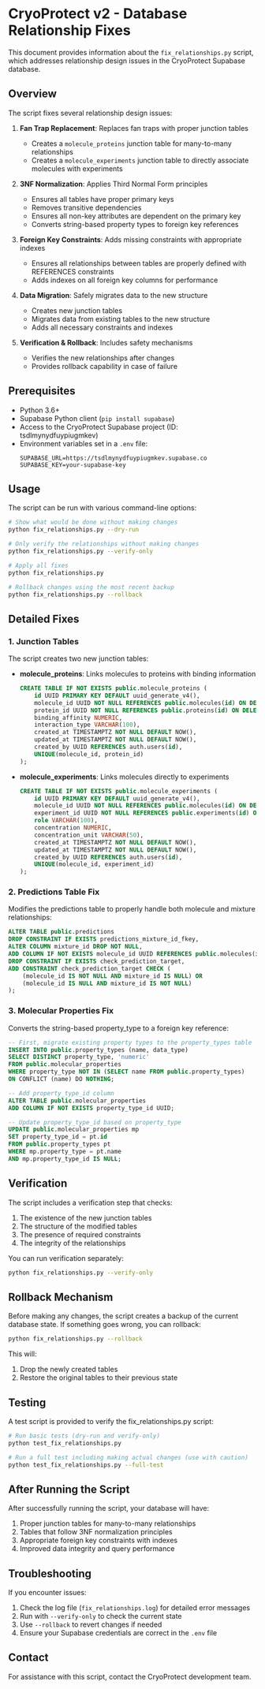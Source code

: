 # CryoProtect v2 - Database Relationship Fixes

This document provides information about the `fix_relationships.py` script, which addresses relationship design issues in the CryoProtect Supabase database.

## Overview

The script fixes several relationship design issues:

1. **Fan Trap Replacement**: Replaces fan traps with proper junction tables
   - Creates a `molecule_proteins` junction table for many-to-many relationships
   - Creates a `molecule_experiments` junction table to directly associate molecules with experiments

2. **3NF Normalization**: Applies Third Normal Form principles
   - Ensures all tables have proper primary keys
   - Removes transitive dependencies
   - Ensures all non-key attributes are dependent on the primary key
   - Converts string-based property types to foreign key references

3. **Foreign Key Constraints**: Adds missing constraints with appropriate indexes
   - Ensures all relationships between tables are properly defined with REFERENCES constraints
   - Adds indexes on all foreign key columns for performance

4. **Data Migration**: Safely migrates data to the new structure
   - Creates new junction tables
   - Migrates data from existing tables to the new structure
   - Adds all necessary constraints and indexes

5. **Verification & Rollback**: Includes safety mechanisms
   - Verifies the new relationships after changes
   - Provides rollback capability in case of failure

## Prerequisites

- Python 3.6+
- Supabase Python client (`pip install supabase`)
- Access to the CryoProtect Supabase project (ID: tsdlmynydfuypiugmkev)
- Environment variables set in a `.env` file:
  ```
  SUPABASE_URL=https://tsdlmynydfuypiugmkev.supabase.co
  SUPABASE_KEY=your-supabase-key
  ```

## Usage

The script can be run with various command-line options:

```bash
# Show what would be done without making changes
python fix_relationships.py --dry-run

# Only verify the relationships without making changes
python fix_relationships.py --verify-only

# Apply all fixes
python fix_relationships.py

# Rollback changes using the most recent backup
python fix_relationships.py --rollback
```

## Detailed Fixes

### 1. Junction Tables

The script creates two new junction tables:

- **molecule_proteins**: Links molecules to proteins with binding information
  ```sql
  CREATE TABLE IF NOT EXISTS public.molecule_proteins (
      id UUID PRIMARY KEY DEFAULT uuid_generate_v4(),
      molecule_id UUID NOT NULL REFERENCES public.molecules(id) ON DELETE CASCADE,
      protein_id UUID NOT NULL REFERENCES public.proteins(id) ON DELETE CASCADE,
      binding_affinity NUMERIC,
      interaction_type VARCHAR(100),
      created_at TIMESTAMPTZ NOT NULL DEFAULT NOW(),
      updated_at TIMESTAMPTZ NOT NULL DEFAULT NOW(),
      created_by UUID REFERENCES auth.users(id),
      UNIQUE(molecule_id, protein_id)
  );
  ```

- **molecule_experiments**: Links molecules directly to experiments
  ```sql
  CREATE TABLE IF NOT EXISTS public.molecule_experiments (
      id UUID PRIMARY KEY DEFAULT uuid_generate_v4(),
      molecule_id UUID NOT NULL REFERENCES public.molecules(id) ON DELETE CASCADE,
      experiment_id UUID NOT NULL REFERENCES public.experiments(id) ON DELETE CASCADE,
      role VARCHAR(100),
      concentration NUMERIC,
      concentration_unit VARCHAR(50),
      created_at TIMESTAMPTZ NOT NULL DEFAULT NOW(),
      updated_at TIMESTAMPTZ NOT NULL DEFAULT NOW(),
      created_by UUID REFERENCES auth.users(id),
      UNIQUE(molecule_id, experiment_id)
  );
  ```

### 2. Predictions Table Fix

Modifies the predictions table to properly handle both molecule and mixture relationships:

```sql
ALTER TABLE public.predictions 
DROP CONSTRAINT IF EXISTS predictions_mixture_id_fkey,
ALTER COLUMN mixture_id DROP NOT NULL,
ADD COLUMN IF NOT EXISTS molecule_id UUID REFERENCES public.molecules(id) ON DELETE CASCADE,
DROP CONSTRAINT IF EXISTS check_prediction_target,
ADD CONSTRAINT check_prediction_target CHECK (
    (molecule_id IS NOT NULL AND mixture_id IS NULL) OR 
    (molecule_id IS NULL AND mixture_id IS NOT NULL)
);
```

### 3. Molecular Properties Fix

Converts the string-based property_type to a foreign key reference:

```sql
-- First, migrate existing property types to the property_types table
INSERT INTO public.property_types (name, data_type)
SELECT DISTINCT property_type, 'numeric'
FROM public.molecular_properties
WHERE property_type NOT IN (SELECT name FROM public.property_types)
ON CONFLICT (name) DO NOTHING;

-- Add property_type_id column
ALTER TABLE public.molecular_properties
ADD COLUMN IF NOT EXISTS property_type_id UUID;

-- Update property_type_id based on property_type
UPDATE public.molecular_properties mp
SET property_type_id = pt.id
FROM public.property_types pt
WHERE mp.property_type = pt.name
AND mp.property_type_id IS NULL;
```

## Verification

The script includes a verification step that checks:

1. The existence of the new junction tables
2. The structure of the modified tables
3. The presence of required constraints
4. The integrity of the relationships

You can run verification separately:

```bash
python fix_relationships.py --verify-only
```

## Rollback Mechanism

Before making any changes, the script creates a backup of the current database state. If something goes wrong, you can rollback:

```bash
python fix_relationships.py --rollback
```

This will:
1. Drop the newly created tables
2. Restore the original tables to their previous state

## Testing

A test script is provided to verify the fix_relationships.py script:

```bash
# Run basic tests (dry-run and verify-only)
python test_fix_relationships.py

# Run a full test including making actual changes (use with caution)
python test_fix_relationships.py --full-test
```

## After Running the Script

After successfully running the script, your database will have:

1. Proper junction tables for many-to-many relationships
2. Tables that follow 3NF normalization principles
3. Appropriate foreign key constraints with indexes
4. Improved data integrity and query performance

## Troubleshooting

If you encounter issues:

1. Check the log file (`fix_relationships.log`) for detailed error messages
2. Run with `--verify-only` to check the current state
3. Use `--rollback` to revert changes if needed
4. Ensure your Supabase credentials are correct in the `.env` file

## Contact

For assistance with this script, contact the CryoProtect development team.